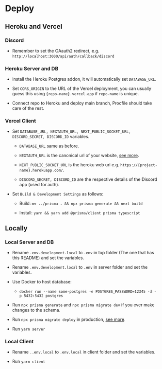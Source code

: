 # Deploy

## Heroku and Vercel

### Discord

* Remember to set the OAauth2 redirect, e.g. `http://localhost:3000/api/auth/callback/discord`

### Heroku Server and DB

* Install the Heroku Postgres addon, it will automatically set `DATABASE_URL`.

* Set `CORS_ORIGIN` to the URL of the Vercel deployment, you can usually guess this using `{repo-name}.vercel.app` if `repo-name` is unique.

* Connect repo to Heroku and deploy main branch, Procfile should take care of the rest.

### Vercel Client

* Set `DATABASE_URL, NEXTAUTH_URL, NEXT_PUBLIC_SOCKET_URL, DISCORD_SECRET, DISCORD_ID` variables.

  * `DATABASE_URL` same as before.

  * `NEXTAUTH_URL` is the canonical url of your website, [see more](https://next-auth.js.org/configuration/options#nextauth_url).

  * `NEXT_PUBLIC_SOCKET_URL` is the heroku web url e.g. `https://{project-name}.herokuapp.com/`.

  * `DISCORD_SECRET, DISCORD_ID` are the respective details of the Discord app (used for auth).

* Set `Build & Development Settings` as follows:

  * Build: `mv ../prisma . && npx prisma generate && next build`

  * Install: `yarn && yarn add @prisma/client prisma typescript`

## Locally

### Local Server and DB

* Rename `.env.development.local` to `.env` in top folder (The one that has this README) and set the variables.

* Rename `.env.development.local` to `.env` in server folder and set the variables.

* Use Docker to host database:

  * ```docker run --name some-postgres -e POSTGRES_PASSWORD=12345 -d -p 5432:5432 postgres```

* Run `npx prisma generate` and `npx prisma migrate dev` if you ever make changes to the schema.

* Run `npx prisma migrate deploy` in production, [see more](https://www.prisma.io/docs/concepts/components/prisma-migrate#production-and-testing-environments).

* Run `yarn server`

### Local Client

* Rename `..env.local` to `.env.local` in client folder and set the variables.

* Run `yarn client`
